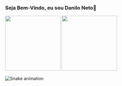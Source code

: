 ### Seja Bem-Vindo, eu sou Danilo Neto👋
<div>
  <img height="180em" src="https://github-readme-stats.vercel.app/api?username=cavazimneto&show_icons=true&theme=radical&include_all_commits=true&count_private=true"/>
  <img height="180em" src="https://github-readme-stats.vercel.app/api/top-langs?username=cavazimneto&layout=compact&langs_count=25&theme=radical"/>
</div>

![Snake animation](https://github.com/cavazimneto/cavazimneto/cavazimneto/output/github-contribution-grid-snake.svg)
